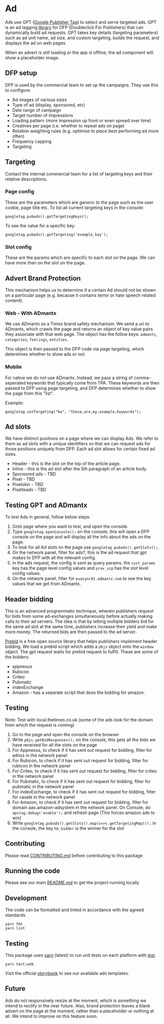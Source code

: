 # Ad

Ads use GPT
([Google Publisher Tag](https://developers.google.com/doubleclick-gpt/)) to
select and serve targeted ads. GPT is an ad tagging
[library](https://developers.google.com/doubleclick-gpt/reference) for DFP
(Doubleclick For Publishers) that can dynamically build ad requests. GPT takes
key details (targeting parameters) such as ad unit name, ad size, and custom
targeting, builds the request, and displays the ad on web pages.

When an advert is still loading or the app is offline, the ad component will show a
placeholder image.

## DFP setup

DFP is used by the commercial team to set up the campaigns. They use this to
configure:

- Ad images of various sizes
- Type of ad (display, sponsored, etc)
- Date range of campaign
- Target number of impressions
- Loading pattern (more impression up front or even spread over time)
- Creatives per page (i.e. whether to repeat ads on page)
- Rotation weighting rules (e.g. optimise to place best performing ad more
  often)
- Frequency capping
- Targeting

## Targeting

Contact the internal commercial team for a list of targeting keys and their
relative descriptions.

### Page config

These are the parameters which are generic to the page such as the user cookie,
page title etc. To list all current targeting keys in the console:

```
googletag.pubads().getTargetingKeys();
```

To see the value for a specific key:

```
googletag.pubads().getTargeting('example_key');
```

### Slot config

These are the params which are specific to each slot on the page. We can have
more than on the slot on the page.

## Advert Brand Protection

This mechanism helps us to determine if a certain Ad should not be shown on a
particular page (e.g. because it contains terror or hate speech related
content).

### Web - With ADmantx

We use ADmantx as a Times brand safety mechanism. We send a uri to ADmantx, which crawls the page and returns an object of key value pairs they associate with that web page. The object has the follow keys: `admants`, `categories`, `feelings`, `entities`.

This object is then passed to the DFP code via page targeting, which determines whether to show ads or not.

### Mobile

For native we do not use ADmantx. Instead, we pass a string of comma-seperated
keywords that typically come from TPA. These keywords are then passed to DFP
using page targeting, and DFP determines whether to show the page from this
"list".

Example:

```
googletag.setTargeting("kw", "these,are,my,example,keywords");
```

## Ad slots

We have distinct positions on a page where we can display Ads. We refer to them
as ad slots with a unique identifiers so that we can request ads for those
positions uniquely from DFP. Each ad slot allows for certain fixed ad sizes.

- Header - this is the slot on the top of the article page.
- Inline - this is the ad slot after the 5th paragraph of an article body
- Sponsored ads - TBD
- Pixel - TBD
- Pixelskin - TBD
- Pixelteads - TBD

## Testing GPT and ADmantx

To test Ads in general, follow below steps:

1. Goto page where you want to test, and open the console.
2. Type `googletag.openConsole();` on the console, this will open a DFP console
   on the page and will display all the info about the ads on the page.
3. To look for all Ad slots on the page use `googletag.pubads().getSlots();`.
4. On the network panel, filter for ads?, this is the ad request that gpt makes
   to DFP with all the relevant config.
5. In the ads request, the config is sent as query params, the `cust_params` key
   has the page level config values and `prev_scp` has the slot level config
   values.
6. On the network panel, filter for `euasync01.admantx.com` to see the key
   values that we get from ADmantx.

## Header bidding

This is an advanced programmatic technique, wherein publishers request for bids
from some ad-exchanges simultaneously before actually making calls to their ad
servers. The idea is that by letting multiple bidders bid for the same ad slot
at the same time, publishers increase their yield and make more money. The
returned bids are then passed to the ad server.

[Prebid](http://prebid.org/) is a free open source library that helps publishers
implement header bidding. We load a prebid script which adds a `pbjs` object
onto the `window` object. The gpt request waits for prebid request to fulfill.
These are some of the bidders:

- appnexus
- Rubicon
- Criteo
- Pubmatic
- indexExchange
- Amazon - has a separate script that does the bidding for amazon.

## Testing

Note: Test with local.thetimes.co.uk (some of the ads look for the domain from
which the request is coming)

1. Go to the page and open the console on the browser
2. Write `pbjs.getBidResponses();` on the console, this gets all the bids we
   have received for all the slots on the page
3. For Appnexus, to check if it has sent out request for bidding, filter for
   adnxs in the network panel
4. For Rubicon, to check if it has sent out request for bidding, filter for
   rubicon in the network panel
5. For Criteo, to check if it has sent out request for bidding, filter for
   criteo in the network panel
6. For Pubmatic, to check if it has sent out request for bidding, filter for
   pubmatic in the network panel
7. For indexExchange, to check if it has sent out request for bidding, filter
   for casale in the network panel
8. For Amazon, to check if it has sent out request for bidding, filter for
   domain aax.amazon-adsystem in the network panel. On Console, do
   `apstag.debug('enable');` and refresh page [This forces amazon ads to win]
9. Write `googletag.pubads().getSlots().map(s=>s.getTargetingMap());` in the
   console, the key `hb_bidder` is the winner for the slot

## Contributing

Please read [CONTRIBUTING.md](./CONTRIBUTING.md) before contributing to this
package

## Running the code

Please see our main [README.md](../README.md) to get the project running locally

## Development

The code can be formatted and linted in accordance with the agreed standards.

```
yarn fmt
yarn lint
```

## Testing

This package uses [yarn](https://yarnpkg.com) (latest) to run unit tests on each
platform with [jest](https://facebook.github.io/jest/).

```
yarn test:web
```

Visit the official
[storybook](http://components.thetimes.co.uk/?knob-Size%20of%20ad%20placeholder%3A=default&selectedKind=Primitives%2FAdvertisement&selectedStory=Placeholder&full=0&addons=1&stories=1&panelRight=0&addonPanel=storybooks%2Fstorybook-addon-knobs)
to see our available ads templates.

## Future

Ads do not responsively resize at the moment, which is something we intend to
rectify in the near future. Also, brand protection leaves a blank advert on the
page at the moment, rather than a placeholder or nothing at all. We intend to
improve on this feature soon.
